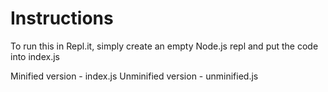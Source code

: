 # Instructions

To run this in Repl.it, simply create an empty Node.js repl and put the code into index.js

Minified version - index.js
Unminified version - unminified.js
